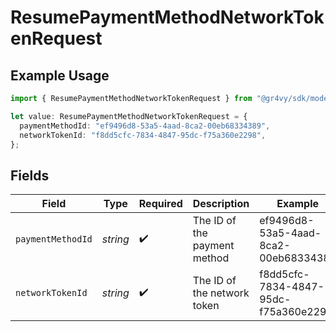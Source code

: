 # ResumePaymentMethodNetworkTokenRequest

## Example Usage

```typescript
import { ResumePaymentMethodNetworkTokenRequest } from "@gr4vy/sdk/models/operations";

let value: ResumePaymentMethodNetworkTokenRequest = {
  paymentMethodId: "ef9496d8-53a5-4aad-8ca2-00eb68334389",
  networkTokenId: "f8dd5cfc-7834-4847-95dc-f75a360e2298",
};
```

## Fields

| Field                                | Type                                 | Required                             | Description                          | Example                              |
| ------------------------------------ | ------------------------------------ | ------------------------------------ | ------------------------------------ | ------------------------------------ |
| `paymentMethodId`                    | *string*                             | :heavy_check_mark:                   | The ID of the payment method         | ef9496d8-53a5-4aad-8ca2-00eb68334389 |
| `networkTokenId`                     | *string*                             | :heavy_check_mark:                   | The ID of the network token          | f8dd5cfc-7834-4847-95dc-f75a360e2298 |